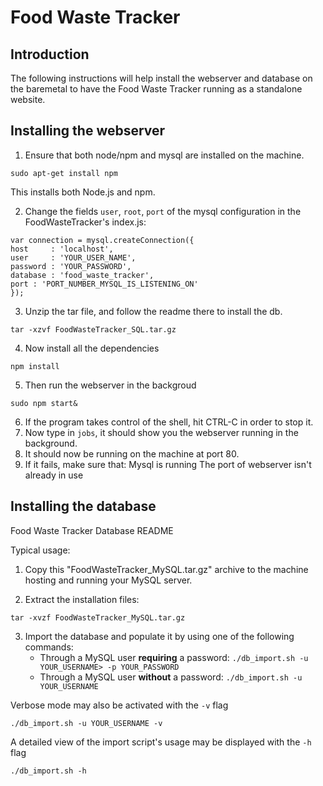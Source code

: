 # Food Waste Tracker

## Introduction
The following instructions will help install the webserver and database on the baremetal
to have the Food Waste Tracker running as a standalone website.

## Installing the webserver
1. Ensure that both node/npm and mysql are installed on the machine.
```
sudo apt-get install npm
```
This installs both Node.js and npm.

2. Change the fields `user`, `root`, `port` of the mysql configuration in the FoodWasteTracker's index.js:
```
var connection = mysql.createConnection({
host     : 'localhost',
user     : 'YOUR_USER_NAME',
password : 'YOUR_PASSWORD',
database : 'food_waste_tracker',
port : 'PORT_NUMBER_MYSQL_IS_LISTENING_ON'
});
```

3. Unzip the tar file, and follow the readme there to install the db.
```
tar -xzvf FoodWasteTracker_SQL.tar.gz
```

4. Now install all the dependencies
```
npm install
```

5. Then run the webserver in the backgroud
```
sudo npm start&
```

6. If the program takes control of the shell, hit CTRL-C in order to stop it.
7. Now type in ```jobs```, it should show you the webserver running in the background. 
8. It should now be running on the machine at port 80. 
9. If it fails, make sure that:
	Mysql is running
	The port of webserver isn't already in use

## Installing the database
Food Waste Tracker Database README

Typical usage:

1.  Copy this "FoodWasteTracker_MySQL.tar.gz" archive to the machine
    hosting and running your MySQL server.

2.  Extract the installation files:
```
tar -xvzf FoodWasteTracker_MySQL.tar.gz
```

3.  Import the database and populate it by using one of the following commands:
	* Through a MySQL user **requiring** a password:
```./db_import.sh -u YOUR_USERNAME> -p YOUR_PASSWORD ```
	* Through a MySQL user **without** a password:
```./db_import.sh -u YOUR_USERNAME```

Verbose mode may also be activated with the `-v` flag
```
./db_import.sh -u YOUR_USERNAME -v
```

A detailed view of the import script's usage may be displayed with the `-h` flag
```
./db_import.sh -h
```
